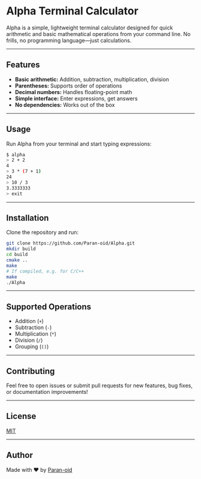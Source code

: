 # Alpha Terminal Calculator

Alpha is a simple, lightweight terminal calculator designed for quick arithmetic and basic mathematical operations from your command line. No frills, no programming language—just calculations.

---

## Features

- **Basic arithmetic:** Addition, subtraction, multiplication, division
- **Parentheses:** Supports order of operations
- **Decimal numbers:** Handles floating-point math
- **Simple interface:** Enter expressions, get answers
- **No dependencies:** Works out of the box

---

## Usage

Run Alpha from your terminal and start typing expressions:

```sh
$ alpha
> 2 + 2
4
> 3 * (7 + 1)
24
> 10 / 3
3.3333333
> exit
```

---

## Installation

Clone the repository and run:

```sh
git clone https://github.com/Paran-oid/Alpha.git
mkdir build
cd build
cmake ..
make
# If compiled, e.g. for C/C++
make
./Alpha
```
---

## Supported Operations

- Addition (`+`)
- Subtraction (`-`)
- Multiplication (`*`)
- Division (`/`)
- Grouping (`()`)

---

## Contributing

Feel free to open issues or submit pull requests for new features, bug fixes, or documentation improvements!

---

## License

[MIT](LICENSE)

---

## Author

Made with ❤️ by [Paran-oid](https://github.com/Paran-oid)
